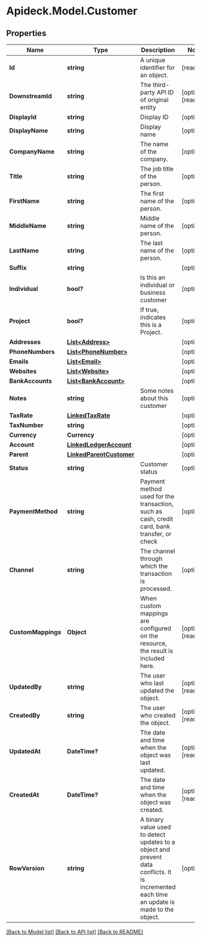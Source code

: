 # Apideck.Model.Customer

## Properties

Name | Type | Description | Notes
------------ | ------------- | ------------- | -------------
**Id** | **string** | A unique identifier for an object. | [readonly] 
**DownstreamId** | **string** | The third-party API ID of original entity | [optional] [readonly] 
**DisplayId** | **string** | Display ID | [optional] 
**DisplayName** | **string** | Display name | [optional] 
**CompanyName** | **string** | The name of the company. | [optional] 
**Title** | **string** | The job title of the person. | [optional] 
**FirstName** | **string** | The first name of the person. | [optional] 
**MiddleName** | **string** | Middle name of the person. | [optional] 
**LastName** | **string** | The last name of the person. | [optional] 
**Suffix** | **string** |  | [optional] 
**Individual** | **bool?** | Is this an individual or business customer | [optional] 
**Project** | **bool?** | If true, indicates this is a Project. | [optional] 
**Addresses** | [**List&lt;Address&gt;**](Address.md) |  | [optional] 
**PhoneNumbers** | [**List&lt;PhoneNumber&gt;**](PhoneNumber.md) |  | [optional] 
**Emails** | [**List&lt;Email&gt;**](Email.md) |  | [optional] 
**Websites** | [**List&lt;Website&gt;**](Website.md) |  | [optional] 
**BankAccounts** | [**List&lt;BankAccount&gt;**](BankAccount.md) |  | [optional] 
**Notes** | **string** | Some notes about this customer | [optional] 
**TaxRate** | [**LinkedTaxRate**](LinkedTaxRate.md) |  | [optional] 
**TaxNumber** | **string** |  | [optional] 
**Currency** | **Currency** |  | [optional] 
**Account** | [**LinkedLedgerAccount**](LinkedLedgerAccount.md) |  | [optional] 
**Parent** | [**LinkedParentCustomer**](LinkedParentCustomer.md) |  | [optional] 
**Status** | **string** | Customer status | [optional] 
**PaymentMethod** | **string** | Payment method used for the transaction, such as cash, credit card, bank transfer, or check | [optional] 
**Channel** | **string** | The channel through which the transaction is processed. | [optional] 
**CustomMappings** | **Object** | When custom mappings are configured on the resource, the result is included here. | [optional] [readonly] 
**UpdatedBy** | **string** | The user who last updated the object. | [optional] [readonly] 
**CreatedBy** | **string** | The user who created the object. | [optional] [readonly] 
**UpdatedAt** | **DateTime?** | The date and time when the object was last updated. | [optional] [readonly] 
**CreatedAt** | **DateTime?** | The date and time when the object was created. | [optional] [readonly] 
**RowVersion** | **string** | A binary value used to detect updates to a object and prevent data conflicts. It is incremented each time an update is made to the object. | [optional] 

[[Back to Model list]](../README.md#documentation-for-models) [[Back to API list]](../README.md#documentation-for-api-endpoints) [[Back to README]](../README.md)

